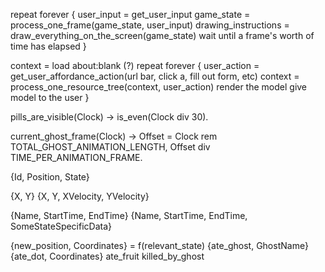 repeat forever {
   user_input = get_user_input
   game_state = process_one_frame(game_state, user_input)
   drawing_instructions = draw_everything_on_the_screen(game_state)
   wait until a frame's worth of time has elapsed
}


context = load about:blank (?)
repeat forever {
   user_action = get_user_affordance_action(url bar, click a, fill out form, etc)
   context = process_one_resource_tree(context, user_action)
   render the model
   give model to the user
}


pills_are_visible(Clock) ->
   is_even(Clock div 30).


current_ghost_frame(Clock) ->
   Offset = Clock rem TOTAL_GHOST_ANIMATION_LENGTH,
   Offset div TIME_PER_ANIMATION_FRAME.


{Id, Position, State}

  {X, Y}
  {X, Y, XVelocity, YVelocity}

  {Name, StartTime, EndTime}
  {Name, StartTime, EndTime, SomeStateSpecificData}


{new_position, Coordinates} = f(relevant_state)
{ate_ghost, GhostName}
{ate_dot, Coordinates}
ate_fruit
killed_by_ghost

